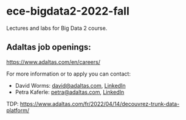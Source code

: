 # ece-bigdata2-2022-fall
Lectures and labs for Big Data 2 course.

## Adaltas job openings: 

https://www.adaltas.com/en/careers/

For more information or to apply you can contact:
- David Worms: david@adaltas.com, [LinkedIn](https://www.linkedin.com/in/david-worms/)
- Petra Kaferle: petra@adaltas.com, [LinkedIn](https://www.linkedin.com/in/petra-kaferle/) 

TDP:
https://www.adaltas.com/fr/2022/04/14/decouvrez-trunk-data-platform/
